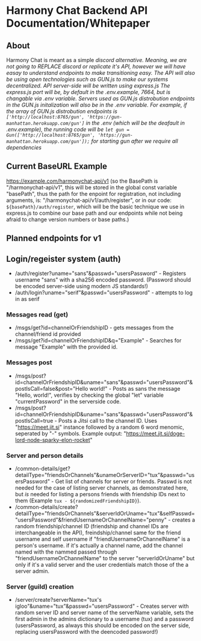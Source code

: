 # Harmony Chat Backend API Documentation/Whitepaper

## About

Harmony Chat is meant as a simple *discord alternative. Meaning, we are not going to REPLACE discord or replicate it's API, however we will have easay to understand endpoints to make transitioning easy. The API will also be using open technologies such as GUN.js to make our systems decentralized. API server-side will be written using express.js The express.js port will be, by default in the .env.example, 7664, but is changable via .env variable. Servers used as GUN.js distrobution endpoints in the GUN.js initalization will also be in the .env variable. For example, if the array of GUN.js distrobution endpoints is ```['http://localhost:8765/gun', 'https://gun-manhattan.herokuapp.com/gun']``` in the .env (which will be the deafault in .env.example), the running code will be ```let gun = Gun(['http://localhost:8765/gun', 'https://gun-manhattan.herokuapp.com/gun']);``` for starting gun after we require all dependencies*

## Current BaseURL Example

https://example.com/harmonychat-api/v1 (so the BasePath is "/harmonychat-api/v1", this will be stored in the global const variable "basePath", thus the path for the enpoint for registration, not including arguments, is: "/harmonychat-api/v1/auth/register", or in our code: `${basePath}/auth/register`, which will be the basic technique we use in express.js to combine our base path and our endpoints while not being afraid to change version numbers or base paths.)

## Planned endpoints for v1

## Login/regeister system (auth)

* /auth/register?uname="sans"&passwd="usersPassword" - Registers username "sans" with a sha256 encoded password. (Password should be encoded server-side using modern JS standards!)
* /auth/login?uname="serif"&passwd="usersPassword" - attempts to log in as serif

### Messages read (get)

* /msgs/get?id=channelOrFriendshipID - gets messages from the channel/friend id provided
* /msgs/get?id=channelOrFriendshipID&q="Example" - Searches for message "Example" with the provided id.

### Messages post

* /msgs/post?id=channelOrFriendshipID&uname="sans"&passwd="usersPassword"&postIsCall=false&post="Hello world!" - Posts as sans the message "Hello, world!", verifies by checking the global "let" variable "currentPassword" in the serverside code.
* /msgs/post?id=channelOrFriendshipID&uname="sans"&passwd="usersPassword"&postIsCall=true - Posts a Jitsi call to the channel ID. Uses "https://meet.jit.si" instance followed by a random 6 word menomic, seperated by "-" symbols. Example output: "https://meet.jit.si/doge-lord-node-sparky-elon-rocket"

### Server and person details

* /common-details/get?detailType="friendsOrChannels"&unameOrServerID="tux"&passwd="usersPassword" - Get list of channels for server or friends. Passwd is not needed for the case of listing server channels, as demonstrated here, but *is* needed for listing a persons friends with friendship IDs next to them (Example `tux - ${randomizedFriendshipID}`). 
* /common-details/create?detailType="friendsOrChannels"&serverIdOrUname="tux"&selfPasswd="usersPassword"&friendUsernameOrChannelName="penny" - creates a random friendship/channel ID (friendship and channel IDs are interchangeable in the API), freindship/channel same for the friend username and self username if "friendUsernameOrChannelName" is a person's username. if it's actually a channel name, add the channel named with the nammed passed through "friendUsernameOrChannelName" to the server "serverIdOrUname" but only if it's a valid server and the user credentials match those of the a server admin.

### Server (guild) creation

* /server/create?serverName="tux's igloo"&uname="tux"&passwd="usersPassword" - Creates server with random server ID and server name of the serverName variable, sets the first admin in the admins dictionary to a username (tux) and a password (usersPassword, as always this should be encoded on the server side, replacing usersPassword with the deencoded password!)